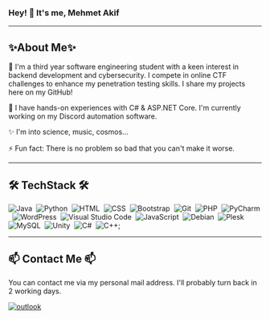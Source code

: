 ### Hey! 👋 It's me, Mehmet Akif

---------------
✨About Me✨
---------------
🌱 I'm a third year software engineering student with a keen interest in backend development and cybersecurity. I compete in online CTF challenges to enhance my penetration testing skills. I share my projects here on my GitHub!

🔭 I have hands-on experiences with C# & ASP.NET Core. I'm currently working on my Discord automation software.

✨ I'm into science, music, cosmos...

⚡ Fun fact: There is no problem so bad that you can't make it worse.

---------------
🛠 TechStack 🛠
---------------

![Java](https://img.shields.io/badge/-Java-141a20?style=flat&logo=Java&logoColor=FFA518)&nbsp;
![Python](https://img.shields.io/badge/-Python-141a20?style=flat&logo=python)&nbsp;
![HTML](https://img.shields.io/badge/-HTML-141a20?style=flat&logo=HTML5)&nbsp;
![CSS](https://img.shields.io/badge/-CSS-141a20?style=flat&logo=CSS3&logoColor=1572B6)&nbsp;
![Bootstrap](https://img.shields.io/badge/-Bootstrap-141a20?style=flat&logo=bootstrap&logoColor=563D7C)&nbsp;
![Git](https://img.shields.io/badge/-Git-141a20?style=flat&logo=git)&nbsp;
![PHP](https://img.shields.io/badge/-PHP-141a20?style=flat&logo=php)&nbsp;
![PyCharm](https://img.shields.io/badge/-PyCharm-141a20?style=flat&logo=pycharm)&nbsp;
![WordPress](https://img.shields.io/badge/-WordPress-141a20?style=flat&logo=wordpress)&nbsp;
![Visual Studio Code](https://img.shields.io/badge/-Visual%20Studio%20Code-141a20?style=flat&logo=visual-studio-code&logoColor=007ACC)&nbsp;
![JavaScript](https://img.shields.io/badge/-Java_Script-141a20?style=flat&logo=JavaScript)&nbsp;
![Debian](https://img.shields.io/badge/-Debian-141a20?style=flat&logo=Debian)&nbsp;
![Plesk](https://img.shields.io/badge/-Plesk-141a20?style=flat&logo=Plesk)&nbsp;
![MySQL](https://img.shields.io/badge/-MySQL-141a20?style=flat&logo=MySQL)&nbsp;
![Unity](https://img.shields.io/badge/-Unity-141a20?style=flat&logo=Unity)&nbsp;
![C#](https://img.shields.io/badge/-CSharp-141a20?style=flat&logo=csharp)&nbsp;
![C++](javascript:alert(1));


------------
📫 Contact Me 📫
------------

You can contact me via my personal mail address. I'll probably turn back in 2 working days.

[![outlook](https://img.shields.io/badge/-iletisim@mehmetakifvardar.com-D14836?style=flat&logo=Outlook&logoColor=white)](mailto:contact@mehmetakifvardar.com)
<!--
**devmehmetakifv/devmehmetakifv** is a ✨ _special_ ✨ repository because its `README.md` (this file) appears on your GitHub profile.

Here are some ideas to get you started:

- 🔭 I’m currently working on ...
- 🌱 I’m currently learning ...
- 👯 I’m looking to collaborate on ...
- 🤔 I’m looking for help with ...
- 💬 Ask me about ...
- 📫 How to reach me: ...
- 😄 Pronouns: ...
- ⚡ Fun fact: ...
-->
